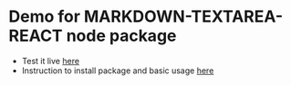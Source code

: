 # Demo for MARKDOWN-TEXTAREA-REACT node package
- Test it live [here](https://stevemcd87.github.io/markdown-textarea-react-demo/)
- Instruction to install package and basic usage [here](https://www.npmjs.com/package/markdown-textarea-react)
